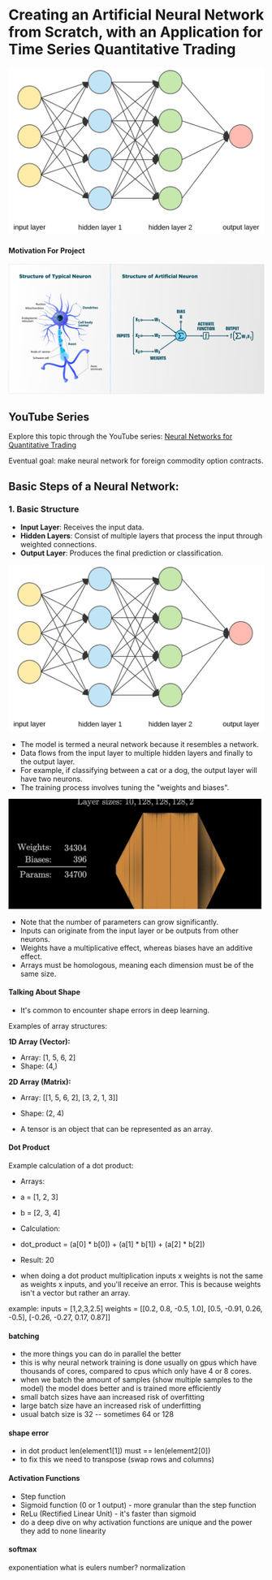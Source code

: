 # Creating an Artificial Neural Network from Scratch, with an Application for Time Series Quantitative Trading

![Neural Network Diagram](images/image-1.png)

#### Motivation For Project

![alt text](image.png)


## YouTube Series
Explore this topic through the YouTube series: [Neural Networks for Quantitative Trading](https://www.youtube.com/watch?v=Wo5dMEP_BbI&list=PLQVvvaa0QuDcjD5BAw2DxE6OF2tius3V3)

Eventual goal: make neural network for foreign commodity option contracts. 

## Basic Steps of a Neural Network:
### 1. Basic Structure
- **Input Layer**: Receives the input data.
- **Hidden Layers**: Consist of multiple layers that process the input through weighted connections.
- **Output Layer**: Produces the final prediction or classification.

![Neural Network Flow](images/image-1.png)

- The model is termed a neural network because it resembles a network.
- Data flows from the input layer to multiple hidden layers and finally to the output layer.
- For example, if classifying between a cat or a dog, the output layer will have two neurons.
- The training process involves tuning the "weights and biases".

![Neural Network Parameters](images/image.png)

- Note that the number of parameters can grow significantly.
- Inputs can originate from the input layer or be outputs from other neurons.
- Weights have a multiplicative effect, whereas biases have an additive effect.
- Arrays must be homologous, meaning each dimension must be of the same size.

#### Talking About Shape
- It's common to encounter shape errors in deep learning.

Examples of array structures:

**1D Array (Vector):**
- Array: [1, 5, 6, 2]
- Shape: (4,)

**2D Array (Matrix):**
- Array: 
        [[1, 5, 6, 2],
        [3, 2, 1, 3]]

- Shape: (2, 4)

- A tensor is an object that can be represented as an array.

#### Dot Product
Example calculation of a dot product:

- Arrays:
- a = [1, 2, 3]
- b = [2, 3, 4]

- Calculation:
- dot_product = (a[0] * b[0]) + (a[1] * b[1]) + (a[2] * b[2])
- Result: 20

- when doing a dot product multiplication inputs x weights is not the same as weights x inputs, and you'll receive an error. This is because weights isn't a vector but rather an array. 

example:
inputs = [1,2,3,2.5]
weights =  [[0.2, 0.8, -0.5, 1.0],
            [0.5, -0.91, 0.26, -0.5],
            [-0.26, -0.27, 0.17, 0.87]]

#### batching 
- the more things you can do in parallel the better 
- this is why neural network training is done usually on gpus which have thousands of cores, compared to cpus which only have 4 or 8 cores. 
- when we batch the amount of samples (show multiple samples to the model) the model does better and is trained more efficiently
- small batch sizes have aan increased risk of overfitting 
- large batch size have an increased risk of underfitting
- usual batch size is 32 -- sometimes 64 or 128

#### shape error
- in dot product len(element1[1]) must == len(element2[0])
- to fix this we need to transpose (swap rows and columns)

#### Activation Functions
- Step function 
- Sigmoid function (0 or 1 output)
        - more granular than the step function
- ReLu (Rectified Linear Unit)
        - it's faster than sigmoid
- do a deep dive on why activation functions are unique and the power they add to none linearity

#### softmax

exponentiation
what is eulers number? 
normalization